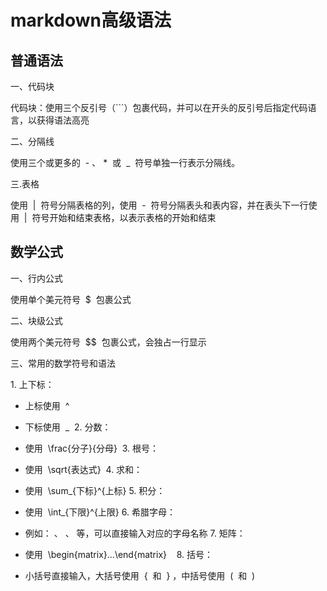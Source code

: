 # markdown高级语法

## 普通语法

一、代码块

代码块：使用三个反引号（```）包裹代码，并可以在开头的反引号后指定代码语言，以获得语法高亮

二、分隔线

使用三个或更多的  - 、 *  或  _  符号单独一行表示分隔线。

三.表格

使用  |  符号分隔表格的列，使用  -  符号分隔表头和表内容，并在表头下一行使用  |  符号开始和结束表格，以表示表格的开始和结束

## 数学公式

一、行内公式

使用单个美元符号  $  包裹公式

二、块级公式

使用两个美元符号  $$  包裹公式，会独占一行显示  

三、常用的数学符号和语法

1. 上下标：

- 上标使用  ^ 

- 下标使用  _ 
  2. 分数：

- 使用  \frac{分子}{分母} 
  3. 根号：

- 使用  \sqrt{表达式} 
  4. 求和：

- 使用  \sum_{下标}^{上标}
  5. 积分：

- 使用  \int_{下限}^{上限}
  6. 希腊字母：

- 例如： 、 、 等，可以直接输入对应的字母名称
  7. 矩阵：

- 使用  \begin{matrix}...\end{matrix} 
   
  8. 括号：

- 小括号直接输入，大括号使用  \{  和  \} ，中括号使用  \(  和  \) 
